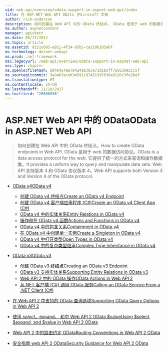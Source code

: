 ```yaml
---
uid: web-api/overview/odata-support-in-aspnet-web-api/index
title: 在 ASP.NET Web API OData |Microsoft 文档
author: rick-anderson
description: 如何创建在 Web API 中的 OData 终结点。 OData 是用于 web 的数据访问协议。 它提供了统一的方式来查询和操作数据集。 Web API s...
ms.author: aspnetcontent
manager: wpickett
ms.date: 08/17/2012
ms.topic: article
ms.assetid: 9151c605-e911-4f24-95b5-ca310b105abf
ms.technology: dotnet-webapi
ms.prod: .net-framework
msc.legacyurl: /web-api/overview/odata-support-in-aspnet-web-api
msc.type: chapter
ms.openlocfilehash: dd46454ae78424ab383a71d185ff7a563692cc5f
ms.sourcegitcommit: 9a9483aceb34591c97451997036a9120c3fe2baf
ms.translationtype: HT
ms.contentlocale: zh-CN
ms.lasthandoff: 11/10/2017
ms.locfileid: "26508036"
---
```

<a name="odata-in-aspnet-web-api"></a><span data-ttu-id="a806d-106">ASP.NET Web API 中的 OData</span><span class="sxs-lookup"><span data-stu-id="a806d-106">OData in ASP.NET Web API</span></span>
====================
> <span data-ttu-id="a806d-107">如何创建在 Web API 中的 OData 终结点。</span><span class="sxs-lookup"><span data-stu-id="a806d-107">How to create OData endpoints in Web API.</span></span> <span data-ttu-id="a806d-108">OData 是用于 web 的数据访问协议。</span><span class="sxs-lookup"><span data-stu-id="a806d-108">OData is a data access protocol for the web.</span></span> <span data-ttu-id="a806d-109">它提供了统一的方式来查询和操作数据集。</span><span class="sxs-lookup"><span data-stu-id="a806d-109">It provides a uniform way to query and manipulate data sets.</span></span> <span data-ttu-id="a806d-110">Web API 支持版本 3 和 OData 协议版本 4。</span><span class="sxs-lookup"><span data-stu-id="a806d-110">Web API supports both Version 3 and Version 4 of the OData protocol.</span></span>


- [<span data-ttu-id="a806d-111">OData v4</span><span class="sxs-lookup"><span data-stu-id="a806d-111">OData v4</span></span>](odata-v4/index.md)

    - [<span data-ttu-id="a806d-112">创建 OData v4 终结点</span><span class="sxs-lookup"><span data-stu-id="a806d-112">Create an OData v4 Endpoint</span></span>](odata-v4/create-an-odata-v4-endpoint.md)
    - [<span data-ttu-id="a806d-113">创建 OData v4 客户端应用程序 (C#)</span><span class="sxs-lookup"><span data-stu-id="a806d-113">Create an OData v4 Client App (C#)</span></span>](odata-v4/create-an-odata-v4-client-app.md)
    - [<span data-ttu-id="a806d-114">OData v4 中的实体关系</span><span class="sxs-lookup"><span data-stu-id="a806d-114">Entity Relations in OData v4</span></span>](odata-v4/entity-relations-in-odata-v4.md)
    - [<span data-ttu-id="a806d-115">操作和在 OData v4 函数</span><span class="sxs-lookup"><span data-stu-id="a806d-115">Actions and Functions in OData v4</span></span>](odata-v4/odata-actions-and-functions.md)
    - [<span data-ttu-id="a806d-116">OData v4 中的包含关系</span><span class="sxs-lookup"><span data-stu-id="a806d-116">Containment in OData v4</span></span>](odata-v4/odata-containment-in-web-api-22.md)
    - [<span data-ttu-id="a806d-117">在 OData v4 中创建单一实例</span><span class="sxs-lookup"><span data-stu-id="a806d-117">Create a Singleton in OData v4</span></span>](odata-v4/using-a-singleton-in-an-odata-endpoint-in-web-api-22.md)
    - [<span data-ttu-id="a806d-118">OData v4 中打开类型</span><span class="sxs-lookup"><span data-stu-id="a806d-118">Open Types in OData v4</span></span>](odata-v4/use-open-types-in-odata-v4.md)
    - [<span data-ttu-id="a806d-119">OData v4 中的复杂类型继承</span><span class="sxs-lookup"><span data-stu-id="a806d-119">Complex Type Inheritance in OData v4</span></span>](odata-v4/complex-type-inheritance-in-odata-v4.md)
- [<span data-ttu-id="a806d-120">OData v3</span><span class="sxs-lookup"><span data-stu-id="a806d-120">OData v3</span></span>](odata-v3/index.md)

    - [<span data-ttu-id="a806d-121">创建 OData v3 终结点</span><span class="sxs-lookup"><span data-stu-id="a806d-121">Creating an OData v3 Endpoint</span></span>](odata-v3/creating-an-odata-endpoint.md)
    - [<span data-ttu-id="a806d-122">OData v3 支持实体关系</span><span class="sxs-lookup"><span data-stu-id="a806d-122">Supporting Entity Relations in OData v3</span></span>](odata-v3/working-with-entity-relations.md)
    - [<span data-ttu-id="a806d-123">Web API 2 中的 OData 操作</span><span class="sxs-lookup"><span data-stu-id="a806d-123">OData Actions in Web API 2</span></span>](odata-v3/odata-actions.md)
    - [<span data-ttu-id="a806d-124">从.NET 客户端 (C#) 调用 OData 服务</span><span class="sxs-lookup"><span data-stu-id="a806d-124">Calling an OData Service From a .NET Client (C#)</span></span>](odata-v3/calling-an-odata-service-from-a-net-client.md)
- [<span data-ttu-id="a806d-125">在 Web API 2 中支持的 OData 查询选项</span><span class="sxs-lookup"><span data-stu-id="a806d-125">Supporting OData Query Options in Web API 2</span></span>](supporting-odata-query-options.md)
- [<span data-ttu-id="a806d-126">使用 $select，$expand、 和中 Web API 2 OData $value</span><span class="sxs-lookup"><span data-stu-id="a806d-126">Using $select, $expand, and $value in Web API 2 OData</span></span>](using-select-expand-and-value.md)
- [<span data-ttu-id="a806d-127">Web API 2 中的路由约定 OData</span><span class="sxs-lookup"><span data-stu-id="a806d-127">Routing Conventions in Web API 2 OData</span></span>](odata-routing-conventions.md)
- [<span data-ttu-id="a806d-128">安全指南 web API 2 OData</span><span class="sxs-lookup"><span data-stu-id="a806d-128">Security Guidance for Web API 2 OData</span></span>](odata-security-guidance.md)

